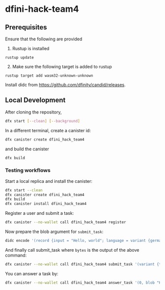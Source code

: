 # dfini-hack-team4

## Prerequisites
Ensure that the following are provided
1. Rustup is installed
```
rustup update
```
2. Make sure the following target is added to rustup
```
rustup target add wasm32-unknown-unknown
```

Install didc from https://github.com/dfinity/candid/releases.

## Local Development

After cloning the repository,

```bash
dfx start [--clean] [--background]
```

In a different terminal, create a canister id:

```bash
dfx canister create dfini_hack_team4
```

and build the canister

```bash
dfx build
```

### Testing workflows

Start a local replica and install the canister:

```bash
dfx start --clean
dfx canister create dfini_hack_team4
dfx build
dfx canister install dfini_hack_team4
```

Register a user and submit a task:
```bash
dfx canister --no-wallet call dfini_hack_team4 register
```

Now prepare the blob argument for `submit_task`:
```bash
didc encode '(record {input = "Hello, world"; language = variant {german}})' --format blob
```

And finally call submit_task where `bytes` is the output of the above command:
```bash
dfx canister --no-wallet call dfini_hack_team4 submit_task '(variant {translate_text}, blob "bytes", 120000000000, 10)'
```

You can answer a task by:
```bash
dfx canister --no-wallet call dfini_hack_team4 answer_task '(0, blob "Hallo, welt")'
```

